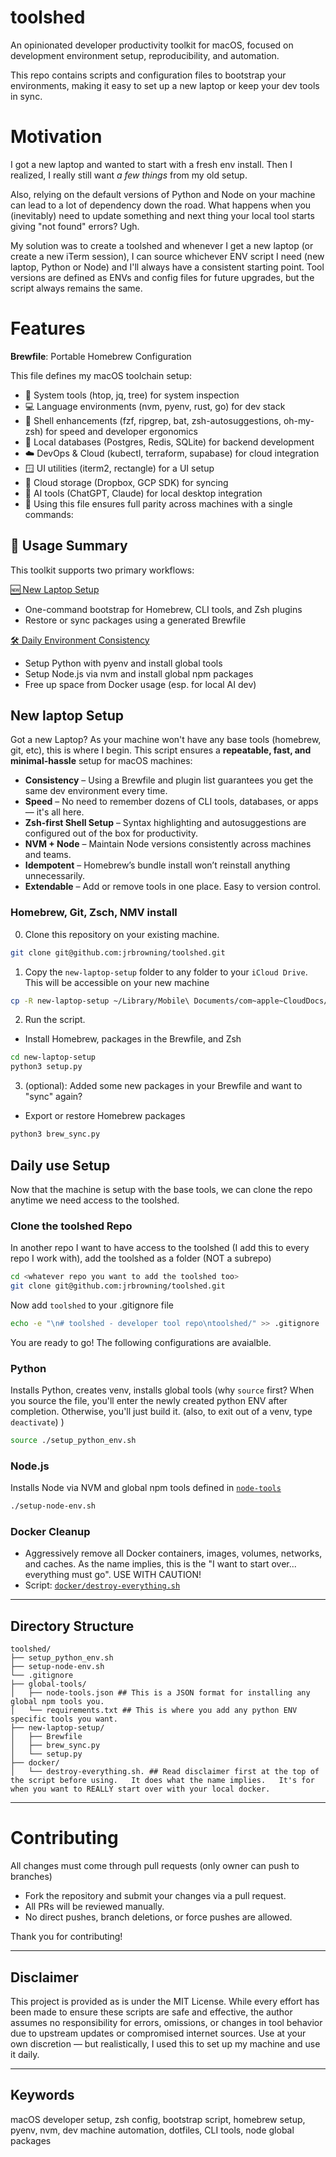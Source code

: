 # toolshed

An opinionated developer productivity toolkit for macOS, focused on development environment setup, reproducibility, and automation.

This repo contains scripts and configuration files to bootstrap your environments, making it easy to set up a new laptop or keep your dev tools in sync.

# Motivation

I got a new laptop and wanted to start with a fresh env install. Then I realized, I really still want _a few things_ from my old setup.

Also, relying on the default versions of Python and Node on your machine can lead to a lot of dependency down the road. What happens when you (inevitably) need to update something and next thing your local tool starts giving "not found" errors? Ugh.

My solution was to create a toolshed and whenever I get a new laptop (or create a new iTerm session), I can source whichever ENV script I need (new laptop, Python or Node) and I'll always have a consistent starting point. Tool versions are defined as ENVs and config files for future upgrades, but the script always remains the same.

# Features

**Brewfile**: Portable Homebrew Configuration

This file defines my macOS toolchain setup:

- 🔧 System tools (htop, jq, tree) for system inspection
- 💻 Language environments (nvm, pyenv, rust, go) for dev stack
- 🔄 Shell enhancements (fzf, ripgrep, bat, zsh-autosuggestions, oh-my-zsh) for speed and developer ergonomics
- 🧪 Local databases (Postgres, Redis, SQLite) for backend development
- ☁️ DevOps & Cloud (kubectl, terraform, supabase) for cloud integration
- 🪟 UI utilities (iterm2, rectangle) for a UI setup
- 📂 Cloud storage (Dropbox, GCP SDK) for syncing
- 🤖 AI tools (ChatGPT, Claude) for local desktop integration
- 📌 Using this file ensures full parity across machines with a single commands:

## 🚀 Usage Summary

This toolkit supports two primary workflows:

[🆕 New Laptop Setup](#new-laptop-setup)

- One-command bootstrap for Homebrew, CLI tools, and Zsh plugins
- Restore or sync packages using a generated Brewfile

[🛠️ Daily Environment Consistency](#daily-use-setup)

- Setup Python with pyenv and install global tools
- Setup Node.js via nvm and install global npm packages
- Free up space from Docker usage (esp. for local AI dev)

## New laptop Setup

Got a new Laptop? As your machine won't have any base tools (homebrew, git, etc), this is where I begin. This script ensures a **repeatable, fast, and minimal-hassle** setup for macOS machines:

- **Consistency** – Using a Brewfile and plugin list guarantees you get the same dev environment every time.
- **Speed** – No need to remember dozens of CLI tools, databases, or apps — it's all here.
- **Zsh-first Shell Setup** – Syntax highlighting and autosuggestions are configured out of the box for productivity.
- **NVM + Node** – Maintain Node versions consistently across machines and teams.
- **Idempotent** – Homebrew’s bundle install won’t reinstall anything unnecessarily.
- **Extendable** – Add or remove tools in one place. Easy to version control.

### Homebrew, Git, Zsch, NMV install

0. Clone this repository on your existing machine.

```bash
git clone git@github.com:jrbrowning/toolshed.git
```

1. Copy the `new-laptop-setup` folder to any folder to your `iCloud Drive`. This will be accessible on your new machine

```bash
cp -R new-laptop-setup ~/Library/Mobile\ Documents/com~apple~CloudDocs/
```

2. Run the script.

- Install Homebrew, packages in the Brewfile, and Zsh

```bash
cd new-laptop-setup
python3 setup.py
```

3. (optional): Added some new packages in your Brewfile and want to "sync" again?

- Export or restore Homebrew packages

```bash
python3 brew_sync.py
```

## Daily use Setup

Now that the machine is setup with the base tools, we can clone the repo anytime we need access to the toolshed.

### Clone the toolshed Repo

In another repo I want to have access to the toolshed (I add this to every repo I work with), add the toolshed as a folder (NOT a subrepo)

```bash
cd <whatever repo you want to add the toolshed too>
git clone git@github.com:jrbrowning/toolshed.git
```

Now add `toolshed` to your .gitignore file

```bash
echo -e "\n# toolshed - developer tool repo\ntoolshed/" >> .gitignore
```

You are ready to go! The following configurations are avaialble.

### Python

Installs Python, creates venv, installs global tools
(why `source` first? When you source the file, you'll enter the newly created python ENV after completion. Otherwise, you'll just build it.
(also, to exit out of a venv, type `deactivate`)
)

```bash
source ./setup_python_env.sh
```

### Node.js

Installs Node via NVM and global npm tools defined in [`node-tools`](global-tools/node-tools.json)

```bash
./setup-node-env.sh
```

### Docker Cleanup

- Aggressively remove all Docker containers, images, volumes, networks, and caches. As the name implies, this is the "I want to start over... everything must go". USE WITH CAUTION!
- Script: [`docker/destroy-everything.sh`](docker/destroy-everything.sh)

---

## Directory Structure

```
toolshed/
├── setup_python_env.sh
├── setup-node-env.sh
└── .gitignore
├── global-tools/
│   ├── node-tools.json ## This is a JSON format for installing any global npm tools you.
│   └── requirements.txt ## This is where you add any python ENV specific tools you want.
├── new-laptop-setup/
│   ├── Brewfile
│   ├── brew_sync.py
│   └── setup.py
├── docker/
│   └── destroy-everything.sh. ## Read disclaimer first at the top of the script before using.   It does what the name implies.   It's for when you want to REALLY start over with your local docker.
```

---

# Contributing

All changes must come through pull requests (only owner can push to branches)

- Fork the repository and submit your changes via a pull request.
- All PRs will be reviewed manually.
- No direct pushes, branch deletions, or force pushes are allowed.

Thank you for contributing!

---

## Disclaimer

This project is provided as is under the MIT License. While every effort has been made to ensure these scripts are safe and effective, the author assumes no responsibility for errors, omissions, or changes in tool behavior due to upstream updates or compromised internet sources. Use at your own discretion — but realistically, I used this to set up my machine and use it daily.

---

## Keywords

macOS developer setup, zsh config, bootstrap script, homebrew setup, pyenv, nvm, dev machine automation, dotfiles, CLI tools, node global packages
